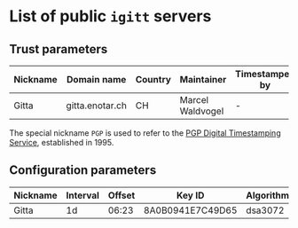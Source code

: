 # List of public `igitt` servers

## Trust parameters

| Nickname | Domain name       | Country | Maintainer       | Timestamped by |
| -------- | ----------------- | ------- | ---------------- | -------------- |
| Gitta    | gitta.enotar.ch   | CH      | Marcel Waldvogel | -              |

The special nickname `PGP` is used to refer to the [PGP Digital
Timestamping Service](http://www.itconsult.co.uk/stamper.htm),
established in 1995.

## Configuration parameters

| Nickname | Interval | Offset | Key ID           | Algorithm |
| -------- | -------- | ------ | ---------------- | --------- |
| Gitta    | 1d       | 06:23  | 8A0B0941E7C49D65 | dsa3072   |


